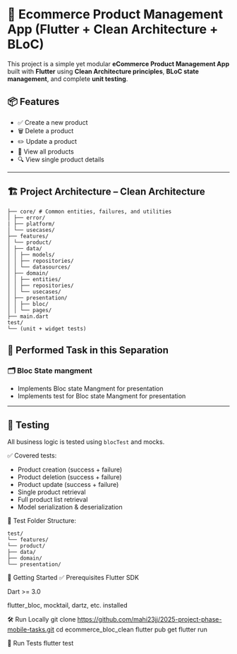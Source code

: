 # 🛒 Ecommerce Product Management App (Flutter + Clean Architecture + BLoC)

This project is a simple yet modular **eCommerce Product Management App** built with **Flutter** using **Clean Architecture principles**, **BLoC state management**, and complete **unit testing**.

## 📦 Features

- ✅ Create a new product
- 🗑️ Delete a product
- ✏️ Update a product
- 📃 View all products
- 🔍 View single product details

---

## 🏗️ Project Architecture – Clean Architecture

```lib/
├── core/ # Common entities, failures, and utilities
│ ├── error/
| ├── platform/
│ └── usecases/
├── features/
│ └── product/
│ ├── data/
│ │ ├── models/
│ │ ├── repositories/
│ │ └── datasources/
│ ├── domain/
│ │ ├── entities/
│ │ ├── repositories/
│ │ └── usecases/
│ ├── presentation/
│ │ ├── bloc/
│ │ └── pages/
├── main.dart
test/
└── (unit + widget tests)
```

## 🔁 Performed Task in this Separation

### 🗂️ Bloc State mangment
- Implements Bloc state Mangment for presentation
- Implements test for Bloc state Mangment for presentation
---

## 🧪 Testing

All business logic is tested using `blocTest` and mocks.

✅ Covered tests:
- Product creation (success + failure)
- Product deletion (success + failure)
- Product update (success + failure)
- Single product retrieval
- Full product list retrieval
- Model serialization & deserialization

📁 Test Folder Structure:
```
test/
└── features/
└── product/
├── data/
├── domain/
└── presentation/
```

🚀 Getting Started
✅ Prerequisites
Flutter SDK

Dart >= 3.0

flutter_bloc, mocktail, dartz, etc. installed

🛠️ Run Locally
git clone https://github.com/mahi23jj/2025-project-phase-mobile-tasks.git
cd ecommerce_bloc_clean
flutter pub get
flutter run

🧪 Run Tests
flutter test
